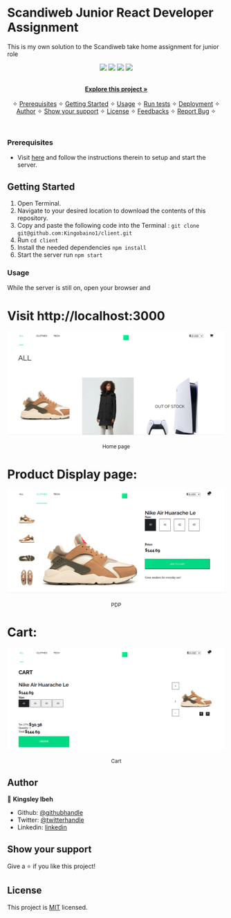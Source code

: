 # Scandiweb Junior React Developer Assignment

This is my own solution to the Scandiweb take home assignment for junior role

<p align="center">
    <a href="https://reactjs.org/" alt="React">
        <img src="https://img.shields.io/badge/React-18.0.0-blue" /></a>
    <a href="https://redux.js.org/" alt="Redux">
        <img src="https://img.shields.io/badge/Redux-4.1.2-blue" /></a>
    <a href="https://graphql.org/" alt="Graphql">
        <img src="https://img.shields.io/badge/Graphql-16.3.0-orange" /></a>
    <a href="https://www.apollographql.com/" alt="Apollo-client">
        <img src="https://img.shields.io/badge/Apolloclient-3.5.10-yellow" /></a>
</p>

<p align="center">
    <br />
    <a href="https://github.com/Kingobaino1/merchandise-store"><strong>Explore this project »</strong></a>
    <br />
    <br />&#10023;
    <a href="#Prerequisites">Prerequisites</a> &#10023;
    <a href="#Getting-Started">Getting Started</a> &#10023;
    <a href="#Usage">Usage</a> &#10023;
    <a href="#Run-tests">Run tests</a> &#10023;
    <a href="#Deployment">Deployment</a> &#10023;
    <a href="#Author">Author</a> &#10023;
    <a href="#Show-your-support">Show your support</a> &#10023;
    <a href="#License">License</a> &#10023;
    <a href="#Feedbacks">Feedbacks</a> &#10023;
    <a href="https://github.com/Kingobaino1/merchandise-store/issues">Report Bug</a>    &#10023;

</p>

<br/>

### Prerequisites
 - Visit [here](https://github.com/scandiweb/junior-react-endpoint) and follow the instructions therein to setup and start the server.
   

## Getting Started

1. Open Terminal.
2. Navigate to your desired location to download the contents of this repository.
3. Copy and paste the following code into the Terminal :
   `git clone git@github.com:Kingobaino1/client.git`
4. Run `cd client`
5. Install the needed dependencies `npm install`
6. Start the server run `npm start`

### Usage

While the server is still on, open your browser and

# Visit http://localhost:3000

![screenshot](./src/img/scandiweb.png)

<p align='center'><small>Home page</small></p>

# Product Display page:

![screenshot](./src/img/scandiweb2.png)


<p align='center'><small>PDP</small></p>

# Cart:
![screenshot](./src/img/scandiweb3.png)

<p align='center'><small>Cart</small></p>



## Author

👤 **Kingsley Ibeh**

- Github: [@githubhandle](https://github.com/Kingobaino1)
- Twitter: [@twitterhandle](https://twitter.com/ibehkingso)
- Linkedin: [linkedin](https://www.linkedin.com/in/kingsley-ibeh)

## Show your support

Give a ⭐️ if you like this project!

## License

This project is [MIT](LICENSE) licensed.
